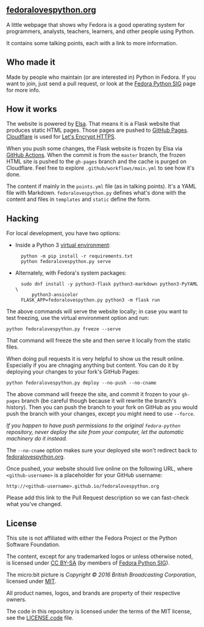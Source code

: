 ## [fedoralovespython.org]

A little webpage that shows why Fedora is a good operating system for
programmers, analysts, teachers, learners, and other people using Python.

It contains some talking points, each with a link to more information.


## Who made it

Made by people who maintain (or are interested in) Python in Fedora.
If you want to join, just send a pull request, or look at the
[Fedora Python SIG] page for more info.


## How it works

The website is powered by [Elsa]. That means it is a Flask website that
produces static HTML pages. Those pages are pushed to [GitHub Pages].
[Cloudflare] is used for [Let's Encrypt HTTPS].

When you push some changes, the Flask website is frozen by Elsa via [GitHub Actions].
When the commit is from the `master` branch, the frozen HTML site is pushed to
the `gh-pages` branch and the cache is purged on Cloudflare.
Feel free to explore `.github/workflows/main.yml` to see how it's done.

The content if mainly in the `points.yml` file (as in talking points).
It's a YAML file with Markdown. `fedoralovespython.py` defines what's done with
the content and files in `templates` and `static` define the form.

## Hacking

For local development, you have two options:

* Inside a Python 3 [virtual environment]:

        python -m pip install -r requirements.txt
        python fedoralovespython.py serve

* Alternately, with Fedora's system packages:

        sudo dnf install -y python3-flask python3-markdown python3-PyYAML \
            python3-ansicolor
        FLASK_APP=fedoralovespython.py python3 -m flask run

The above commands will serve the website locally;
in case you want to test freezing, use the virtual environment option and run:

    python fedoralovespython.py freeze --serve

That command will freeze the site and then serve it locally from the static
files.

When doing pull requests it is very helpful to show us the result online.
Especially if you are chnaging anything but content.
You can do it by deploying your changes to your fork's GitHub Pages:

    python fedoralovespython.py deploy --no-push --no-cname

The above command will freeze the site, and commit it frozen to your `gh-pages`
branch (be careful though because it will rewrite the branch's history).
Then you can push the branch to your fork on GitHub as you would push the
branch with your changes, except you might need to use `--force`.

*If you happen to have push permissions to the original `fedora-python`
repository, never deploy the site from your computer, let the automatic
machinery do it instead.*

The `--no-cname` option makes sure your deployed site won't redirect back to
[fedoralovespython.org].

Once pushed, your website should live online on the following URL,
where `<github-username>` is a placeholder for your GitHub username:

    http://<github-username>.github.io/fedoralovespython.org

Please add this link to the Pull Request description so we can fast-check what
you've changed.


## License

This site is not affiliated with either the Fedora Project
or the Python Software Foundation.

The content, except for any trademarked logos or unless otherwise
noted, is licensed under [CC BY-SA] (by members of
[Fedora Python SIG]).

The micro:bit picture is *Copyright © 2016 British
Broadcasting Corporation*, licensed under [MIT].

All product names, logos, and brands are property of their
respective owners.

The code in this repository is licensed under the terms of the MIT license,
see the [LICENSE.code] file.


[virtual environment]: https://docs.python.org/3/library/venv.html
[Fedora Python SIG]: https://fedoraproject.org/wiki/SIGs/Python
[Elsa]: https://github.com/pyvec/elsa
[GitHub Pages]: https://pages.github.com/
[Cloudflare]: https://www.cloudflare.com/
[Let's Encrypt HTTPS]: https://letsencrypt.org/
[GitHub Actions]: https://github.com/features/actions
[fedoralovespython.org]: https://fedoralovespython.org/
[CC BY-SA]: https://creativecommons.org/licenses/by-sa/4.0/legalcode
[Fedora Python SIG]: https://fedoraproject.org/wiki/SIGs/Python
[MIT]: https://github.com/lancaster-university/microbit-docs/blob/master/LICENSE
[LICENSE.code]: ./LICENSE.code
